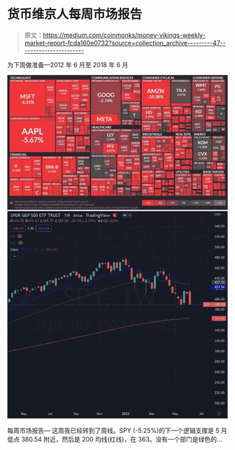# 货币维京人每周市场报告

> 原文：<https://medium.com/coinmonks/money-vikings-weekly-market-report-fcda160e0732?source=collection_archive---------47----------------------->

为下周做准备—2012 年 6 月至 2018 年 6 月

![](img/f52696cf1498574c9bbfacbef94dc451.png)![](img/3d3601fcdeb69a6bc61009efa22e8317.png)

每周市场报告— 这周我已经转到了周线。SPY (-5.25%)的下一个逻辑支撑是 5 月低点 380.54 附近，然后是 200 均线(红线)，在 363。没有一个部门是绿色的…